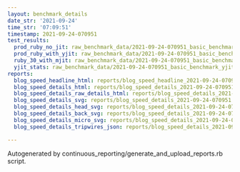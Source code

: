 ```yaml
---
layout: benchmark_details
date_str: '2021-09-24'
time_str: '07:09:51'
timestamp: 2021-09-24-070951
test_results:
  prod_ruby_no_jit: raw_benchmark_data/2021-09-24-070951_basic_benchmark_prod_ruby_no_jit.json
  prod_ruby_with_yjit: raw_benchmark_data/2021-09-24-070951_basic_benchmark_prod_ruby_with_yjit.json
  ruby_30_with_mjit: raw_benchmark_data/2021-09-24-070951_basic_benchmark_ruby_30_with_mjit.json
  yjit_stats: raw_benchmark_data/2021-09-24-070951_basic_benchmark_yjit_stats.json
reports:
  blog_speed_headline_html: reports/blog_speed_headline_2021-09-24-070951.html
  blog_speed_details_html: reports/blog_speed_details_2021-09-24-070951.html
  blog_speed_details_raw_details_html: reports/blog_speed_details_2021-09-24-070951.raw_details.html
  blog_speed_details_svg: reports/blog_speed_details_2021-09-24-070951.svg
  blog_speed_details_head_svg: reports/blog_speed_details_2021-09-24-070951.head.svg
  blog_speed_details_back_svg: reports/blog_speed_details_2021-09-24-070951.back.svg
  blog_speed_details_micro_svg: reports/blog_speed_details_2021-09-24-070951.micro.svg
  blog_speed_details_tripwires_json: reports/blog_speed_details_2021-09-24-070951.tripwires.json

---
```

Autogenerated by continuous_reporting/generate_and_upload_reports.rb script.
